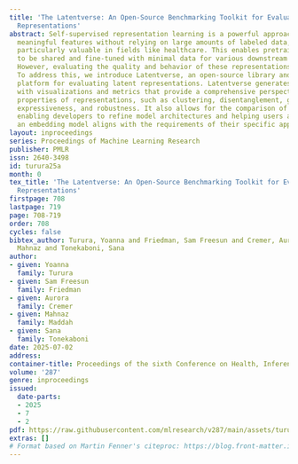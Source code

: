 ```yaml
---
title: 'The Latentverse: An Open-Source Benchmarking Toolkit for Evaluating Latent
  Representations'
abstract: Self-supervised representation learning is a powerful approach for extracting
  meaningful features without relying on large amounts of labeled data, making it
  particularly valuable in fields like healthcare. This enables pretrained models
  to be shared and fine-tuned with minimal data for various downstream applications.
  However, evaluating the quality and behavior of these representations remains challenging.
  To address this, we introduce Latentverse, an open-source library and web-based
  platform for evaluating latent representations. Latentverse generates detailed reports
  with visualizations and metrics that provide a comprehensive perspective on different
  properties of representations, such as clustering, disentanglement, generalization,
  expressiveness, and robustness. It also allows for the comparison of different representations,
  enabling developers to refine model architectures and helping users assess how well
  an embedding model aligns with the requirements of their specific applications.
layout: inproceedings
series: Proceedings of Machine Learning Research
publisher: PMLR
issn: 2640-3498
id: turura25a
month: 0
tex_title: 'The Latentverse: An Open-Source Benchmarking Toolkit for Evaluating Latent
  Representations'
firstpage: 708
lastpage: 719
page: 708-719
order: 708
cycles: false
bibtex_author: Turura, Yoanna and Friedman, Sam Freesun and Cremer, Aurora and Maddah,
  Mahnaz and Tonekaboni, Sana
author:
- given: Yoanna
  family: Turura
- given: Sam Freesun
  family: Friedman
- given: Aurora
  family: Cremer
- given: Mahnaz
  family: Maddah
- given: Sana
  family: Tonekaboni
date: 2025-07-02
address:
container-title: Proceedings of the sixth Conference on Health, Inference, and Learning
volume: '287'
genre: inproceedings
issued:
  date-parts:
  - 2025
  - 7
  - 2
pdf: https://raw.githubusercontent.com/mlresearch/v287/main/assets/turura25a/turura25a.pdf
extras: []
# Format based on Martin Fenner's citeproc: https://blog.front-matter.io/posts/citeproc-yaml-for-bibliographies/
---
```


